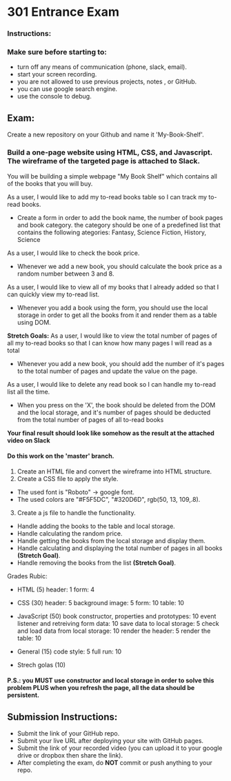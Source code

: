 # 301 Entrance Exam

### Instructions:
### Make sure before starting to:
- turn off any means of communication (phone, slack, email).
- start your screen recording.
- you are not allowed to use previous projects, notes , or GitHub.
- you can use google search engine.
- use the console to debug.

## Exam:
Create a new repository on your Github and name it 'My-Book-Shelf'.

### Build a one-page website using HTML, CSS, and Javascript. The wireframe of the targeted page is attached to Slack.
You will be building a simple webpage "My Book Shelf" which contains all of the books that you will buy.

As a user, I would like to add my to-read books table so I can track my to-read books.
- Create a form in order to add the book name, the number of book pages and book category. the category should be one of a predefined list that contains the following ategories: 
Fantasy, Science Fiction, History, Science 

As a user, I would like to check the book price.
- Whenever we add a new book, you should calculate the book price as a random number between 3 and 8.

As a user, I would like to view all of my books that I already added so that I can quickly view my to-read list.
- Whenever you add a book using the form, you should use the local storage in order to get all the books from it and render them as a table using DOM.


**Stretch Goals:** 
As a user, I would like to view the total number of pages of all my to-read books so that I can know how many pages I will read as a total
- Whenever you add a new book, you should add the number of it's pages to the total number of pages and update the value on the page.

As a user, I would like to delete any read book so I can handle my to-read list all the time.
- When you press on the 'X', the book should be deleted from the DOM and the local storage, and it's number of pages should be deducted from the total number of pages of all to-read books

**Your final result should look like somehow as the result at the attached video on Slack**

#### Do this work on the 'master' branch.

1. Create an HTML file and convert the wireframe into HTML structure.
2. Create a CSS file to apply the style.
- The used font is "Roboto" -> google font.
- The used colors are "#F5F5DC", "#320D6D", rgb(50, 13, 109,.8).
3. Create a js file to handle the functionality.
- Handle adding the books to the table and local storage.
- Handle calculating the random price.
- Handle getting the books from the local storage and display them.
- Handle calculating and displaying the total number of pages in all books **(Stretch Goal)**.
- Handle removing the books from the list **(Stretch Goal)**.

Grades Rubic: 
- HTML (5)
  header: 1
  form: 4

- CSS (30)
  header: 5
  background image: 5
  form: 10
  table: 10

- JavaScript (50)
  book constructor, properties and prototypes: 10
  event listener and retreiving form data: 10
  save data to local storage: 5
  check and load data from local storage: 10
  render the header: 5
  render the table: 10

- General (15)
  code style: 5
  full run: 10

- Strech golas (10)


#### P.S.: you MUST use constructor and local storage in order to solve this problem PLUS when you refresh the page, all the data should be persistent.


## Submission Instructions:
- Submit the link of your GitHub repo.
- Submit your live URL after deploying your site with GitHub pages.
- Submit the link of your recorded video (you can upload it to your google drive or dropbox then share the link).
- After completing the exam, do **NOT** commit or push anything to your repo.